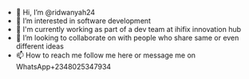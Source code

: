 - 👋 Hi, I’m @ridwanyah24
- 👀 I’m interested in software development
- 🌱 I'm currently working as part of a dev team at ihifix innovation hub
- 💞️ I’m looking to collaborate on with people who share same or even different ideas
- 📫 How to reach me follow me here or message me on WhatsApp+2348025347934

<!---
ridwanyah24/ridwanyah24 is a ✨ special ✨ repository because its `README.md` (this file) appears on your GitHub profile.
You can click the Preview link to take a look at your changes.
--->
